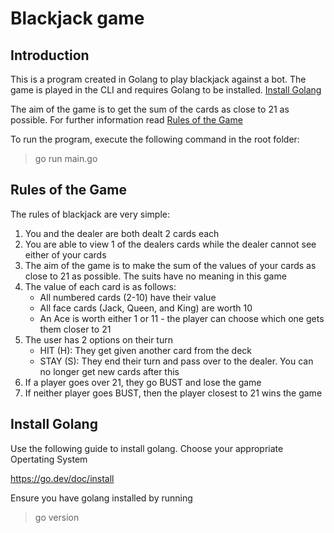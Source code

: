 # Blackjack game

## Introduction

This is a program created in Golang to play blackjack against a bot. The game is played in the CLI and requires Golang to be installed. [Install Golang](#install-golang)

The aim of the game is to get the sum of the cards as close to 21 as possible. For further information read [Rules of the Game](#rules-of-the-game)

To run the program, execute the following command in the root folder:
> go run main.go

## Rules of the Game

The rules of blackjack are very simple:

1. You and the dealer are both dealt 2 cards each
2. You are able to view 1 of the dealers cards while the dealer cannot see either of your cards
3. The aim of the game is to make the sum of the values of your cards as close to 21 as possible. The suits have no meaning in this game
4. The value of each card is as follows:
    - All numbered cards (2-10) have their value 
    - All face cards (Jack, Queen, and King) are worth 10
    - An Ace is worth either 1 or 11 - the player can choose which one gets them closer to 21
5. The user has 2 options on their turn
    - HIT (H): They get given another card from the deck
    - STAY (S): They end their turn and pass over to the dealer. You can no longer get new cards after this
6. If a player goes over 21, they go BUST and lose the game
7. If neither player goes BUST, then the player closest to 21 wins the game

## Install Golang

Use the following guide to install golang. Choose your appropriate Opertating System

https://go.dev/doc/install

Ensure you have golang installed by running
> go version

